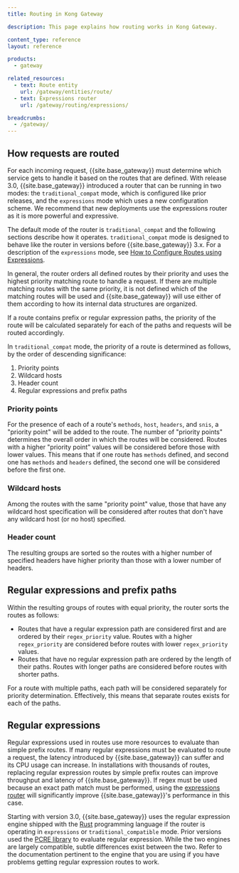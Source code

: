 ```yaml
---
title: Routing in Kong Gateway

description: This page explains how routing works in Kong Gateway.

content_type: reference
layout: reference

products:
  - gateway

related_resources:
  - text: Route entity
    url: /gateway/entities/route/
  - text: Expressions router
    url: /gateway/routing/expressions/

breadcrumbs:
  - /gateway/
---
```


## How requests are routed

For each incoming request, {{site.base_gateway}} must determine which
service gets to handle it based on the routes that are defined.  With
release 3.0, {{site.base_gateway}} introduced a router that can be
running in two modes: the `traditional_compat` mode, which is
configured like prior releases, and the `expressions` mode which uses
a new configuration scheme. We recommend that new deployments use
the expressions router as it is more powerful and expressive.

The default mode of the router is `traditional_compat` and the
following sections describe how it operates. `traditional_compat`
mode is designed to behave like the router in versions before
{{site.base_gateway}} 3.x. For a description of the `expressions` mode, see
[How to Configure Routes using Expressions](/gateway/routing/expressions/).

In general, the router orders all defined routes by their priority and
uses the highest priority matching route to handle a request. If there
are multiple matching routes with the same priority, it is not defined
which of the matching routes will be used and {{site.base_gateway}}
will use either of them according to how its internal data structures
are organized.

If a route contains prefix or regular expression paths, the priority
of the route will be calculated separately for each of the paths and
requests will be routed accordingly.

In `traditional_compat` mode, the priority of a route is determined as
follows, by the order of descending significance:

1. Priority points
2. Wildcard hosts
3. Header count
4. Regular expressions and prefix paths

### Priority points

For the presence of each of a route's `methods`, `host`, `headers`,
and `snis`, a "priority point" will be added to the route. The number
of "priority points" determines the overall order in which the routes
will be considered. Routes with a higher "priority point" values will
be considered before those with lower values. This means that if one
route has `methods` defined, and second one has `methods` and
`headers` defined, the second one will be considered before the first
one.

### Wildcard hosts

Among the routes with the same "priority point" value, those that have
any wildcard host specification will be considered after routes that
don't have any wildcard host (or no host) specified.

### Header count

The resulting groups are sorted so the routes with a higher number of
specified headers have higher priority than those with a lower number
of headers.

## Regular expressions and prefix paths

Within the resulting groups of routes with equal priority, the router
sorts the routes as follows:

 - Routes that have a regular expression path are considered first and
   are ordered by their `regex_priority` value. Routes with a higher
   `regex_priority` are considered before routes with lower
   `regex_priority` values.
 - Routes that have no regular expression path are ordered by the
   length of their paths. Routes with longer paths are considered
   before routes with shorter paths.

For a route with multiple paths, each path will be considered
separately for priority determination. Effectively, this means that
separate routes exists for each of the paths.

## Regular expressions

Regular expressions used in routes use more resources to evaluate than
simple prefix routes. If many regular expressions must be evaluated
to route a request, the latency introduced by {{site.base_gateway}}
can suffer and its CPU usage can increase. In installations with
thousands of routes, replacing regular expression routes by simple
prefix routes can improve throughput and latency of
{{site.base_gateway}}. If regex must be used because an exact
path match must be performed, using the [expressions router](/gateway/routing/expressions/)
will significantly improve {{site.base_gateway}}'s performance in this case.

Starting with version 3.0, {{site.base_gateway}} uses the regular
expression engine shipped with the [Rust](https://docs.rs/regex/latest/regex/) programming language if the
router is operating in `expressions` or `traditional_compatible` mode.
Prior versions used the
[PCRE library](https://www.pcre.org/original/doc/html/pcrepattern.html)
to evaluate regular expression. While the two engines are largely
compatible, subtle differences exist between the two. Refer to
the documentation pertinent to the engine that you are using if you
have problems getting regular expression routes to work.
